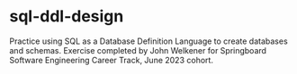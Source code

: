 # sql-ddl-design
Practice using SQL as a Database Definition Language to create databases and schemas. Exercise completed by John Welkener for Springboard Software Engineering Career Track, June 2023 cohort.